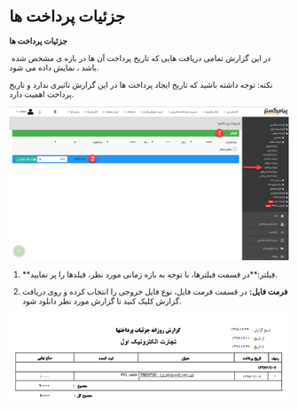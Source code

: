 # جزئیات پرداخت ها    

**جزئیات پرداخت ها**

 در این گزارش تمامی دریافت هایی که تاریخ پرداخت آن ها در بازه ی مشخص شده باشد ، نمایش داده می شود.

نکته: توجه داشته باشید که تاریخ ایجاد پرداخت ها در این گزارش تاثیری ندارد و تاریخ پرداخت اهمیت دارد.

![](Paysdetails/PaysDetails1.png)

1. **فیلتر:**در قسمت فیلترها، با توجه به بازه زمانی مورد نظر، فیلدها را پر نمایید.

2. **فرمت فایل:** در قسمت فرمت فایل، نوع فایل خروجی را انتخاب کرده و روی دریافت گزارش کلیک کنید تا گزارش مورد نظر دانلود شود.

![](Paysdetails/PaysDetails2.png)